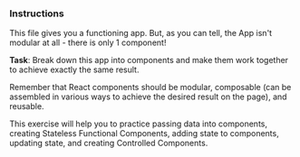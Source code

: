 ### Instructions

This file gives you a functioning app. But, as you can tell, the App
isn't modular at all - there is only 1 component!

**Task**: Break down this app into components and make them work together to achieve
exactly the same result.

Remember that React components should be modular, composable (can be assembled in various
ways to achieve the desired result on the page), and reusable.

This exercise will help you to practice passing data into components, creating
Stateless Functional Components, adding state to components, updating state, and
creating Controlled Components.

